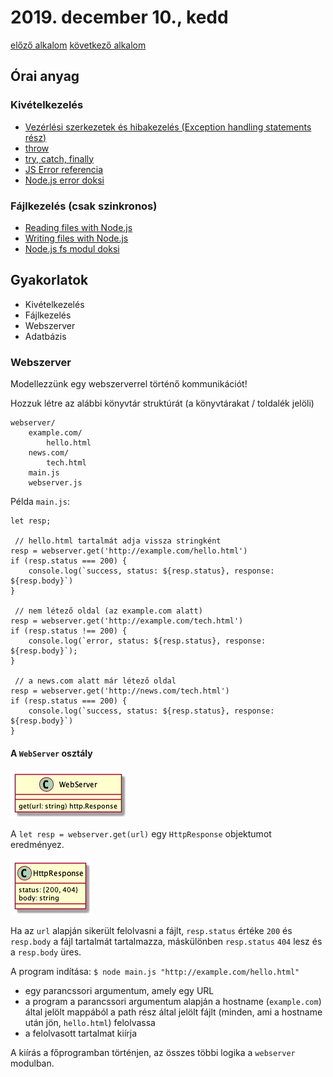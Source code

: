# 2019. december 10., kedd

[előző alkalom](../20191203) [következő alkalom](#)

## Órai anyag

### Kivételkezelés

- [Vezérlési szerkezetek és hibakezelés (Exception handling statements rész)](https://developer.mozilla.org/en-US/docs/Web/JavaScript/Guide/Control_flow_and_error_handling) 
- [throw](https://developer.mozilla.org/en-US/docs/Web/JavaScript/Reference/Statements/throw)
- [try, catch, finally](https://developer.mozilla.org/en-US/docs/Web/JavaScript/Reference/Statements/try...catch)
- [JS Error referencia](https://developer.mozilla.org/en-US/docs/Web/JavaScript/Reference/Global_Objects/Error)
- [Node.js error doksi](https://nodejs.org/dist/latest-v12.x/docs/api/errors.html#errors_errors)


### Fájlkezelés (csak szinkronos)

- [Reading files with Node.js](https://nodejs.dev/reading-files-with-nodejs)
- [Writing files with Node.js](https://nodejs.dev/writing-files-with-nodejs)
- [Node.js fs modul doksi](https://nodejs.org/dist/latest-v12.x/docs/api/fs.html#fs_fs_readfilesync_path_options)



## Gyakorlatok

- Kivételkezelés
- Fájlkezelés
- Webszerver
- Adatbázis

### Webszerver

Modellezzünk egy webszerverrel történő kommunikációt!

Hozzuk létre az alábbi könyvtár struktúrát (a könyvtárakat / toldalék jelöli)

```
webserver/
    example.com/
        hello.html
    news.com/
        tech.html
    main.js
    webserver.js
```

Példa `main.js`:

```
let resp;

 // hello.html tartalmát adja vissza stringként
resp = webserver.get('http://example.com/hello.html')
if (resp.status === 200) {
    console.log(`success, status: ${resp.status}, response: ${resp.body}`)
}

 // nem létező oldal (az example.com alatt)
resp = webserver.get('http://example.com/tech.html')
if (resp.status !== 200) {
    console.log(`error, status: ${resp.status}, response: ${resp.body}`);
}

 // a news.com alatt már létező oldal
resp = webserver.get('http://news.com/tech.html')
if (resp.status === 200) {
    console.log(`success, status: ${resp.status}, response: ${resp.body}`)
}
```

#### A `WebServer` osztály

![](webserver.png)

A `let resp = webserver.get(url)` egy `HttpResponse` objektumot eredményez.

![](httpresponse.png)

Ha az `url` alapján sikerült felolvasni a fájlt, `resp.status` értéke `200` és
`resp.body` a fájl tartalmát tartalmazza, máskülönben `resp.status` `404` lesz
és a `resp.body` üres.


A program indítása: `$ node main.js "http://example.com/hello.html"`

- egy parancssori argumentum, amely egy URL
- a program a parancssori argumentum alapján a hostname (`example.com`)
  által jelölt mappából a path rész által jelölt fájlt (minden, ami a
  hostname után jön, `hello.html`) felolvassa
- a felolvasott tartalmat kiírja

A kiírás a főprogramban történjen, az összes többi logika a `webserver` modulban.




